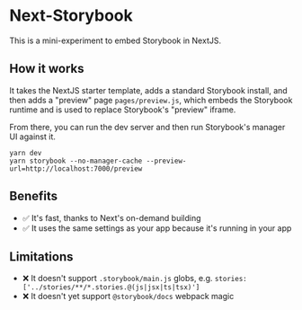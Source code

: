 # Next-Storybook

This is a mini-experiment to embed Storybook in NextJS.

## How it works

It takes the NextJS starter template, adds a standard Storybook install, and then adds a "preview" page `pages/preview.js`, which embeds the Storybook runtime and is used to replace Storybook's "preview" iframe.

From there, you can run the dev server and then run Storybook's manager UI against it.

```
yarn dev
yarn storybook --no-manager-cache --preview-url=http://localhost:7000/preview
```

## Benefits

- ✅ It's fast, thanks to Next's on-demand building
- ✅ It uses the same settings as your app because it's running in your app

## Limitations

- ❌ It doesn't support `.storybook/main.js` globs, e.g. `stories: ['../stories/**/*.stories.@(js|jsx|ts|tsx)']`
- ❌ It doesn't yet support `@storybook/docs` webpack magic
